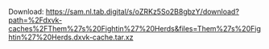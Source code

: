 Download: https://sam.nl.tab.digital/s/oZRKz5So2B8gbzY/download?path=%2Fdxvk-caches%2FThem%27s%20Fightin%27%20Herds&files=Them%27s%20Fightin%27%20Herds.dxvk-cache.tar.xz
